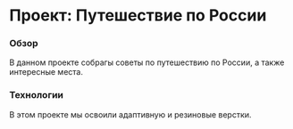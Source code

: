 # Проект: Путешествие по России

### Обзор
В данном проекте собрагы советы по путешествию по России, а также интересные места.

### Технологии
В этом проекте мы освоили адаптивную и резиновые верстки.

